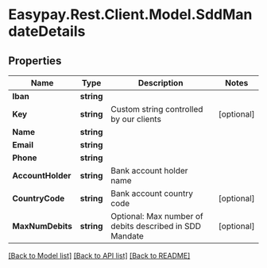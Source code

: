 # Easypay.Rest.Client.Model.SddMandateDetails
## Properties

Name | Type | Description | Notes
------------ | ------------- | ------------- | -------------
**Iban** | **string** |  | 
**Key** | **string** | Custom string controlled by our clients | [optional] 
**Name** | **string** |  | 
**Email** | **string** |  | 
**Phone** | **string** |  | 
**AccountHolder** | **string** | Bank account holder name | 
**CountryCode** | **string** | Bank account country code | [optional] 
**MaxNumDebits** | **string** | Optional: Max number of debits described in SDD Mandate | [optional] 

[[Back to Model list]](../README.md#documentation-for-models) [[Back to API list]](../README.md#documentation-for-api-endpoints) [[Back to README]](../README.md)

